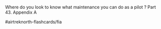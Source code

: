 Where do you look to know what maintenance you can do as a pilot
?
Part 43. Appendix A
<!--SR:!2022-10-04,2,230-->

#airtreknorth-flashcards/fia 